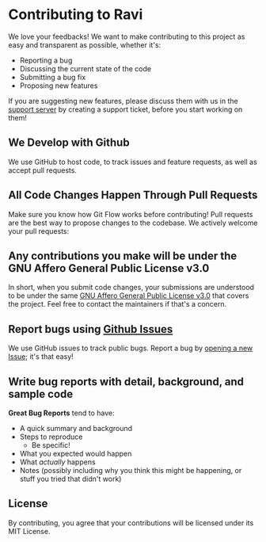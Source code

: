 # Contributing to Ravi

We love your feedbacks! We want to make contributing to this project as easy and transparent as possible, whether it's:

- Reporting a bug
- Discussing the current state of the code
- Submitting a bug fix
- Proposing new features

If you are suggesting new features, please discuss them with us in the [support server](https://discord.gg/gv2vjKqZP7) by creating a support ticket, before you start working on them!

## We Develop with Github
We use GitHub to host code, to track issues and feature requests, as well as accept pull requests.

## All Code Changes Happen Through Pull Requests
Make sure you know how Git Flow works before contributing! 
Pull requests are the best way to propose changes to the codebase. We actively welcome your pull requests:

## Any contributions you make will be under the GNU Affero General Public License v3.0
In short, when you submit code changes, your submissions are understood to be under the same [GNU Affero General Public License v3.0](https://www.gnu.org/licenses/agpl-3.0.en.html) that covers the project. Feel free to contact the maintainers if that's a concern.

## Report bugs using [Github Issues](https://github.com/Jeffreyz1129/ravibot.website.api/issues)
We use GitHub issues to track public bugs. Report a bug by [opening a new Issue](https://github.com/Jeffreyz1129/ravibot.website.api/issues/new/choose); it's that easy!

## Write bug reports with detail, background, and sample code
**Great Bug Reports** tend to have:

- A quick summary and background
- Steps to reproduce
  - Be specific!
- What you expected would happen
- What *actually* happens
- Notes (possibly including why you think this might be happening, or stuff you tried that didn't work)

## License
By contributing, you agree that your contributions will be licensed under its MIT License.
